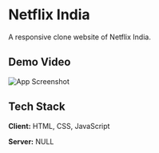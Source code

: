 
# Netflix India

A responsive clone website of Netflix India.




## Demo Video

![App Screenshot](https://via.placeholder.com/468x300?text=App+Screenshot+Here)


## Tech Stack

**Client:** HTML, CSS, JavaScript

**Server:** NULL


